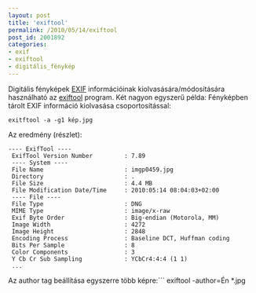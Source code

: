 ```yaml
---
layout: post
title: 'exiftool'
permalink: /2010/05/14/exiftool
post_id: 2001892
categories: 
- exif
- exiftool
- digitális_fénykép
---
```


Digitális fényképek 
[EXIF](http://hu.wikipedia.org/wiki/Exif) információinak kiolvasására/módosítására használható az 
[exiftool](http://www.sno.phy.queensu.ca/~phil/exiftool/) program. Két nagyon egyszerű példa: 
Fényképben tárolt EXIF információ kiolvasása csoportosítással: 
```
exitftool -a -g1 kép.jpg
``` 
Az eredmény (részlet): 
```
---- ExifTool ----
 ExifTool Version Number         : 7.89
 ---- System ----
 File Name                       : imgp0459.jpg
 Directory                       : .
 File Size                       : 4.4 MB
 File Modification Date/Time     : 2010:05:14 08:04:03+02:00
 ---- File ----
 File Type                       : DNG
 MIME Type                       : image/x-raw
 Exif Byte Order                 : Big-endian (Motorola, MM)
 Image Width                     : 4272
 Image Height                    : 2848
 Encoding Process                : Baseline DCT, Huffman coding
 Bits Per Sample                 : 8
 Color Components                : 3
 Y Cb Cr Sub Sampling            : YCbCr4:4:4 (1 1)
 ...
``` 
Az author tag beállítása egyszerre több képre:```
exiftool -author=Én *.jpg
```
